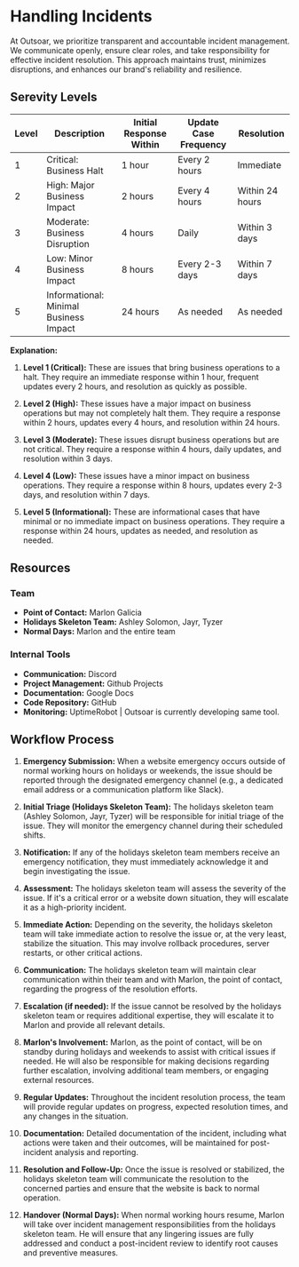 # Handling Incidents

At Outsoar, we prioritize transparent and accountable incident management. We communicate openly, ensure clear roles, and take responsibility for effective incident resolution. This approach maintains trust, minimizes disruptions, and enhances our brand's reliability and resilience.

## Serevity Levels

| Level | Description                            | Initial Response Within | Update Case Frequency | Resolution      |
| ----- | -------------------------------------- | ----------------------- | --------------------- | --------------- |
| 1     | Critical: Business Halt                | 1 hour                  | Every 2 hours         | Immediate       |
| 2     | High: Major Business Impact            | 2 hours                 | Every 4 hours         | Within 24 hours |
| 3     | Moderate: Business Disruption          | 4 hours                 | Daily                 | Within 3 days   |
| 4     | Low: Minor Business Impact             | 8 hours                 | Every 2-3 days        | Within 7 days   |
| 5     | Informational: Minimal Business Impact | 24 hours                | As needed             | As needed       |

**Explanation:**

1. **Level 1 (Critical):** These are issues that bring business operations to a halt. They require an immediate response within 1 hour, frequent updates every 2 hours, and resolution as quickly as possible.

2. **Level 2 (High):** These issues have a major impact on business operations but may not completely halt them. They require a response within 2 hours, updates every 4 hours, and resolution within 24 hours.

3. **Level 3 (Moderate):** These issues disrupt business operations but are not critical. They require a response within 4 hours, daily updates, and resolution within 3 days.

4. **Level 4 (Low):** These issues have a minor impact on business operations. They require a response within 8 hours, updates every 2-3 days, and resolution within 7 days.

5. **Level 5 (Informational):** These are informational cases that have minimal or no immediate impact on business operations. They require a response within 24 hours, updates as needed, and resolution as needed.

## Resources

### Team

- **Point of Contact:** Marlon Galicia
- **Holidays Skeleton Team:** Ashley Solomon, Jayr, Tyzer
- **Normal Days:** Marlon and the entire team

### Internal Tools

- **Communication:** Discord
- **Project Management:** Github Projects
- **Documentation:** Google Docs
- **Code Repository:** GitHub
- **Monitoring:** UptimeRobot | Outsoar is currently developing same tool.

## Workflow Process

1. **Emergency Submission:** When a website emergency occurs outside of normal working hours on holidays or weekends, the issue should be reported through the designated emergency channel (e.g., a dedicated email address or a communication platform like Slack).

2. **Initial Triage (Holidays Skeleton Team):** The holidays skeleton team (Ashley Solomon, Jayr, Tyzer) will be responsible for initial triage of the issue. They will monitor the emergency channel during their scheduled shifts.

3. **Notification:** If any of the holidays skeleton team members receive an emergency notification, they must immediately acknowledge it and begin investigating the issue.

4. **Assessment:** The holidays skeleton team will assess the severity of the issue. If it's a critical error or a website down situation, they will escalate it as a high-priority incident.

5. **Immediate Action:** Depending on the severity, the holidays skeleton team will take immediate action to resolve the issue or, at the very least, stabilize the situation. This may involve rollback procedures, server restarts, or other critical actions.

6. **Communication:** The holidays skeleton team will maintain clear communication within their team and with Marlon, the point of contact, regarding the progress of the resolution efforts.

7. **Escalation (if needed):** If the issue cannot be resolved by the holidays skeleton team or requires additional expertise, they will escalate it to Marlon and provide all relevant details.

8. **Marlon's Involvement:** Marlon, as the point of contact, will be on standby during holidays and weekends to assist with critical issues if needed. He will also be responsible for making decisions regarding further escalation, involving additional team members, or engaging external resources.

9. **Regular Updates:** Throughout the incident resolution process, the team will provide regular updates on progress, expected resolution times, and any changes in the situation.

10. **Documentation:** Detailed documentation of the incident, including what actions were taken and their outcomes, will be maintained for post-incident analysis and reporting.

11. **Resolution and Follow-Up:** Once the issue is resolved or stabilized, the holidays skeleton team will communicate the resolution to the concerned parties and ensure that the website is back to normal operation.

12. **Handover (Normal Days):** When normal working hours resume, Marlon will take over incident management responsibilities from the holidays skeleton team. He will ensure that any lingering issues are fully addressed and conduct a post-incident review to identify root causes and preventive measures.
